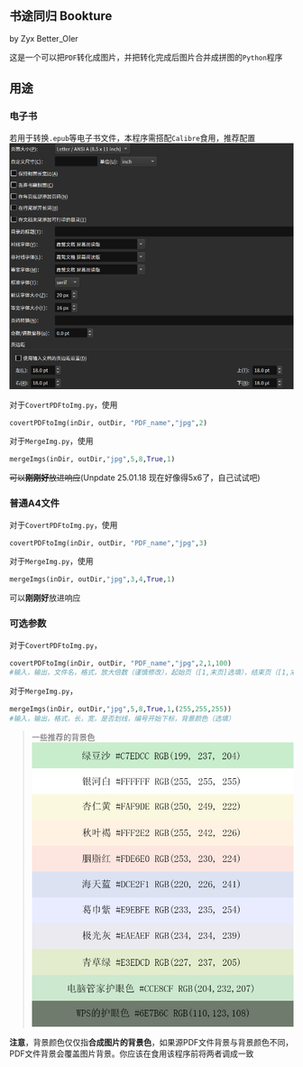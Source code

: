 ## 书途同归 Bookture

by Zyx Better_OIer

这是一个可以把`PDF`转化成图片，并把转化完成后图片合并成拼图的`Python`程序

## 用途

### 电子书

若用于转换`.epub`等电子书文件，本程序需搭配`Calibre`食用，推荐配置
![1727705125369](image/example.png)

对于`CovertPDFtoImg.py`，使用
```python
covertPDFtoImg(inDir, outDir, "PDF_name","jpg",2)
```

对于`MergeImg.py`，使用
```python
mergeImgs(inDir, outDir,"jpg",5,8,True,1)
```

~~可以**刚刚好**放进响应~~(Unpdate 25.01.18 现在好像得5x6了，自己试试吧)

### 普通A4文件

对于`CovertPDFtoImg.py`，使用
```python
covertPDFtoImg(inDir, outDir, "PDF_name","jpg",3)
```

对于`MergeImg.py`，使用
```python
mergeImgs(inDir, outDir,"jpg",3,4,True,1)
```

可以**刚刚好**放进响应

### 可选参数

对于`CovertPDFtoImg.py`，
```python
covertPDFtoImg(inDir, outDir, "PDF_name","jpg",2,1,100)
#输入，输出，文件名，格式，放大倍数（谨慎修改），起始页（[1,末页]选填），结束页（[1,末页]选填）
```
对于`MergeImg.py`，
```python
mergeImgs(inDir, outDir,"jpg",5,8,True,1,(255,255,255))
#输入，输出，格式，长，宽，是否划线，编号开始下标，背景颜色（选填）
```

>一些推荐的背景色
>![Color](image/colors.jpeg)

**注意**，背景颜色仅仅指**合成图片的背景色**，如果源PDF文件背景与背景颜色不同，PDF文件背景会覆盖图片背景。你应该在食用该程序前将两者调成一致